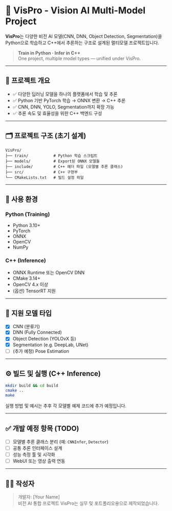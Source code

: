 # 🚀 VisPro - Vision AI Multi-Model Project

**VisPro**는 다양한 비전 AI 모델(CNN, DNN, Object Detection, Segmentation)을  
Python으로 학습하고 C++에서 추론하는 구조로 설계된 멀티모델 프로젝트입니다.

> **Train in Python · Infer in C++**  
> One project, multiple model types — unified under VisPro.

---

## 🧠 프로젝트 개요

- ✅ 다양한 딥러닝 모델을 하나의 플랫폼에서 학습 및 추론
- ✅ Python 기반 PyTorch 학습 → ONNX 변환 → C++ 추론
- ✅ CNN, DNN, YOLO, Segmentation까지 확장 가능
- ✅ 추론 속도 및 효율성을 위한 C++ 백엔드 구성

---

## 🗂️ 프로젝트 구조 (초기 설계)

```
VisPro/
├── train/           # Python 학습 스크립트
├── models/          # Export된 ONNX 모델들
├── include/         # C++ 헤더 파일 (모델별 추론 클래스)
├── src/             # C++ 구현부
└── CMakeLists.txt   # 빌드 설정 파일
```

---

## 🔧 사용 환경

### Python (Training)
- Python 3.10+
- PyTorch
- ONNX
- OpenCV
- NumPy

### C++ (Inference)
- ONNX Runtime 또는 OpenCV DNN
- CMake 3.14+
- OpenCV 4.x 이상
- (옵션) TensorRT 지원

---

## 🧪 지원 모델 타입

- [x] CNN (분류기)
- [x] DNN (Fully Connected)
- [x] Object Detection (YOLOvX 등)
- [x] Segmentation (e.g. DeepLab, UNet)
- [ ] (추가 예정) Pose Estimation

---

## ⚙️ 빌드 및 실행 (C++ Inference)

```bash
mkdir build && cd build
cmake ..
make
```

실행 방법 및 예시는 추후 각 모델별 예제 코드에 추가 예정입니다.

---

## ✅ 개발 예정 항목 (TODO)

- [ ] 모델별 추론 클래스 분리 (예: `CNNInfer`, `Detector`)
- [ ] 공통 추론 인터페이스 설계
- [ ] 성능 측정 툴 및 시각화
- [ ] WebUI 또는 영상 출력 연동

---

## 👨‍💻 작성자

> 개발자: [Your Name]  
> 비전 AI 통합 프로젝트 VisPro는 실무 및 포트폴리오용으로 제작되었습니다.
